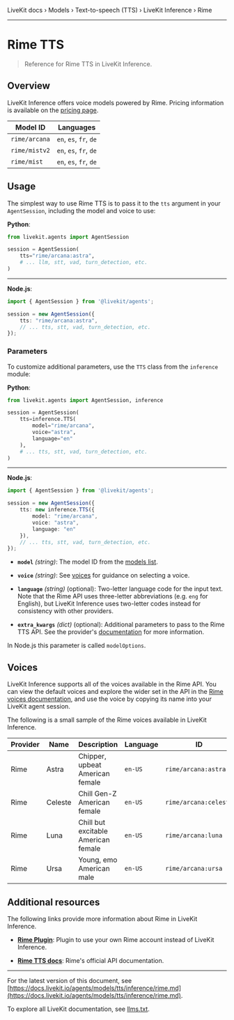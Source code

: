 LiveKit docs › Models › Text-to-speech (TTS) › LiveKit Inference › Rime

---

# Rime TTS

> Reference for Rime TTS in LiveKit Inference.

## Overview

LiveKit Inference offers voice models powered by Rime. Pricing information is available on the [pricing page](https://livekit.io/pricing/inference#tts).

| Model ID | Languages |
| -------- | --------- |
| `rime/arcana` | `en`, `es`, `fr`, `de` |
| `rime/mistv2` | `en`, `es`, `fr`, `de` |
| `rime/mist` | `en`, `es`, `fr`, `de` |

## Usage

The simplest way to use Rime TTS is to pass it to the `tts` argument in your `AgentSession`, including the model and voice to use:

**Python**:

```python
from livekit.agents import AgentSession

session = AgentSession(
    tts="rime/arcana:astra",
    # ... llm, stt, vad, turn_detection, etc.
)

```

---

**Node.js**:

```typescript
import { AgentSession } from '@livekit/agents';

session = new AgentSession({
    tts: "rime/arcana:astra",
    // ... tts, stt, vad, turn_detection, etc.
});

```

### Parameters

To customize additional parameters, use the `TTS` class from the `inference` module:

**Python**:

```python
from livekit.agents import AgentSession, inference

session = AgentSession(
    tts=inference.TTS(
        model="rime/arcana", 
        voice="astra", 
        language="en"
    ),
    # ... tts, stt, vad, turn_detection, etc.
)

```

---

**Node.js**:

```typescript
import { AgentSession } from '@livekit/agents';

session = new AgentSession({
    tts: new inference.TTS({ 
        model: "rime/arcana", 
        voice: "astra", 
        language: "en" 
    }),
    // ... tts, stt, vad, turn_detection, etc.
});

```

- **`model`** _(string)_: The model ID from the [models list](#models).

- **`voice`** _(string)_: See [voices](#voices) for guidance on selecting a voice.

- **`language`** _(string)_ (optional): Two-letter language code for the input text. Note that the Rime API uses three-letter abbreviations (e.g. `eng` for English), but LiveKit Inference uses two-letter codes instead for consistency with other providers.

- **`extra_kwargs`** _(dict)_ (optional): Additional parameters to pass to the Rime TTS API. See the provider's [documentation](#additional-resources) for more information.

In Node.js this parameter is called `modelOptions`.

## Voices

LiveKit Inference supports all of the voices available in the Rime API. You can view the default voices and explore the wider set in the API in the [Rime voices documentation](https://docs.rime.ai/api-reference/voices), and use the voice by copying its name into your LiveKit agent session.

The following is a small sample of the Rime voices available in LiveKit Inference.

| Provider | Name | Description | Language | ID |
| -------- | ---- | ----------- | -------- | -------- |
| Rime | Astra | Chipper, upbeat American female | `en-US` | `rime/arcana:astra` |
| Rime | Celeste | Chill Gen-Z American female | `en-US` | `rime/arcana:celeste` |
| Rime | Luna | Chill but excitable American female | `en-US` | `rime/arcana:luna` |
| Rime | Ursa | Young, emo American male | `en-US` | `rime/arcana:ursa` |

## Additional resources

The following links provide more information about Rime in LiveKit Inference.

- **[Rime Plugin](https://docs.livekit.io/agents/models/tts/plugins/rime.md)**: Plugin to use your own Rime account instead of LiveKit Inference.

- **[Rime TTS docs](https://docs.rime.ai/)**: Rime's official API documentation.

---


For the latest version of this document, see [https://docs.livekit.io/agents/models/tts/inference/rime.md](https://docs.livekit.io/agents/models/tts/inference/rime.md).

To explore all LiveKit documentation, see [llms.txt](https://docs.livekit.io/llms.txt).